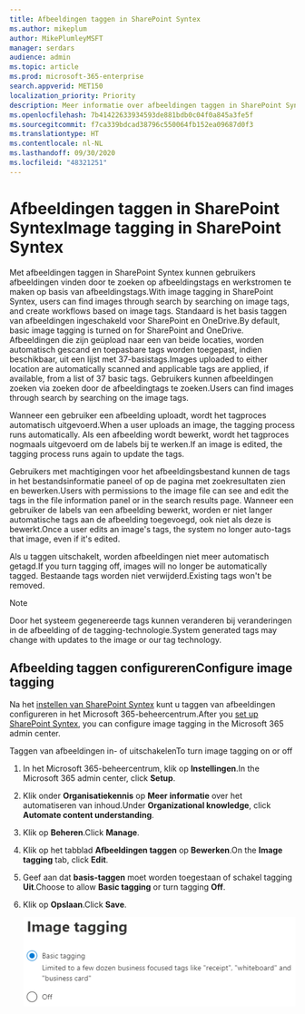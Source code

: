 ```yaml
---
title: Afbeeldingen taggen in SharePoint Syntex
ms.author: mikeplum
author: MikePlumleyMSFT
manager: serdars
audience: admin
ms.topic: article
ms.prod: microsoft-365-enterprise
search.appverid: MET150
localization_priority: Priority
description: Meer informatie over afbeeldingen taggen in SharePoint Syntex
ms.openlocfilehash: 7b41422633934593de881bdb0c04f0a845a3fe5f
ms.sourcegitcommit: f7ca339bdcad38796c550064fb152ea09687d0f3
ms.translationtype: HT
ms.contentlocale: nl-NL
ms.lasthandoff: 09/30/2020
ms.locfileid: "48321251"
---
```

# <a name="image-tagging-in-sharepoint-syntex"></a><span data-ttu-id="af88b-103">Afbeeldingen taggen in SharePoint Syntex</span><span class="sxs-lookup"><span data-stu-id="af88b-103">Image tagging in SharePoint Syntex</span></span>

<span data-ttu-id="af88b-104">Met afbeeldingen taggen in SharePoint Syntex kunnen gebruikers afbeeldingen vinden door te zoeken op afbeeldingstags en werkstromen te maken op basis van afbeeldingstags.</span><span class="sxs-lookup"><span data-stu-id="af88b-104">With image tagging in SharePoint Syntex, users can find images through search by searching on image tags, and create workflows based on image tags.</span></span> <span data-ttu-id="af88b-105">Standaard is het basis taggen van afbeeldingen ingeschakeld voor SharePoint en OneDrive.</span><span class="sxs-lookup"><span data-stu-id="af88b-105">By default, basic image tagging is turned on for SharePoint and OneDrive.</span></span> <span data-ttu-id="af88b-106">Afbeeldingen die zijn geüpload naar een van beide locaties, worden automatisch gescand en toepasbare tags worden toegepast, indien beschikbaar, uit een lijst met 37-basistags.</span><span class="sxs-lookup"><span data-stu-id="af88b-106">Images uploaded to either location are automatically scanned and applicable tags are applied, if available, from a list of 37 basic tags.</span></span> <span data-ttu-id="af88b-107">Gebruikers kunnen afbeeldingen zoeken via zoeken door de afbeeldingtags te zoeken.</span><span class="sxs-lookup"><span data-stu-id="af88b-107">Users can find images through search by searching on the image tags.</span></span>

<span data-ttu-id="af88b-108">Wanneer een gebruiker een afbeelding uploadt, wordt het tagproces automatisch uitgevoerd.</span><span class="sxs-lookup"><span data-stu-id="af88b-108">When a user uploads an image, the  tagging process runs automatically.</span></span> <span data-ttu-id="af88b-109">Als een afbeelding wordt bewerkt, wordt het tagproces nogmaals uitgevoerd om de labels bij te werken.</span><span class="sxs-lookup"><span data-stu-id="af88b-109">If an image is edited, the tagging process runs again to update the tags.</span></span>

<span data-ttu-id="af88b-110">Gebruikers met machtigingen voor het afbeeldingsbestand kunnen de tags in het bestandsinformatie paneel of op de pagina met zoekresultaten zien en bewerken.</span><span class="sxs-lookup"><span data-stu-id="af88b-110">Users with permissions to the image file can see and edit the tags in the file information panel or in the search results page.</span></span> <span data-ttu-id="af88b-111">Wanneer een gebruiker de labels van een afbeelding bewerkt, worden er niet langer automatische tags aan de afbeelding toegevoegd, ook niet als deze is bewerkt.</span><span class="sxs-lookup"><span data-stu-id="af88b-111">Once a user edits an image's tags, the system no longer auto-tags that image, even if it's edited.</span></span>

<span data-ttu-id="af88b-112">Als u taggen uitschakelt, worden afbeeldingen niet meer automatisch getagd.</span><span class="sxs-lookup"><span data-stu-id="af88b-112">If you turn tagging off, images will no longer be automatically tagged.</span></span> <span data-ttu-id="af88b-113">Bestaande tags worden niet verwijderd.</span><span class="sxs-lookup"><span data-stu-id="af88b-113">Existing tags won't be removed.</span></span>

> [!NOTE]
> <span data-ttu-id="af88b-114">Door het systeem gegenereerde tags kunnen veranderen bij veranderingen in de afbeelding of de tagging-technologie.</span><span class="sxs-lookup"><span data-stu-id="af88b-114">System generated tags may change with updates to the image or our tag technology.</span></span>


## <a name="configure-image-tagging"></a><span data-ttu-id="af88b-115">Afbeelding taggen configureren</span><span class="sxs-lookup"><span data-stu-id="af88b-115">Configure image tagging</span></span>

<span data-ttu-id="af88b-116">Na het [instellen van SharePoint Syntex](set-up-content-understanding.md) kunt u taggen van afbeeldingen configureren in het Microsoft 365-beheercentrum.</span><span class="sxs-lookup"><span data-stu-id="af88b-116">After you [set up SharePoint Syntex](set-up-content-understanding.md), you can configure image tagging in the Microsoft 365 admin center.</span></span>  

<span data-ttu-id="af88b-117">Taggen van afbeeldingen in- of uitschakelen</span><span class="sxs-lookup"><span data-stu-id="af88b-117">To turn image tagging on or off</span></span>

1. <span data-ttu-id="af88b-118">In het Microsoft 365-beheercentrum, klik op **Instellingen**.</span><span class="sxs-lookup"><span data-stu-id="af88b-118">In the Microsoft 365 admin center, click **Setup**.</span></span>

2. <span data-ttu-id="af88b-119">Klik onder **Organisatiekennis** op **Meer informatie** over het automatiseren van inhoud.</span><span class="sxs-lookup"><span data-stu-id="af88b-119">Under **Organizational knowledge**, click **Automate content understanding**.</span></span>

3. <span data-ttu-id="af88b-120">Klik op **Beheren**.</span><span class="sxs-lookup"><span data-stu-id="af88b-120">Click **Manage**.</span></span>

4. <span data-ttu-id="af88b-121">Klik op het tabblad **Afbeeldingen taggen** op **Bewerken**.</span><span class="sxs-lookup"><span data-stu-id="af88b-121">On the **Image tagging** tab, click **Edit**.</span></span>

5. <span data-ttu-id="af88b-122">Geef aan dat **basis-taggen** moet worden toegestaan of schakel tagging **Uit**.</span><span class="sxs-lookup"><span data-stu-id="af88b-122">Choose to allow **Basic tagging** or turn tagging **Off**.</span></span>

6. <span data-ttu-id="af88b-123">Klik op **Opslaan**.</span><span class="sxs-lookup"><span data-stu-id="af88b-123">Click **Save**.</span></span>

    ![Schermafbeelding van besturingselement voor afbeeldingen taggen](../media/content-understanding/sharepoint-syntex-image-tagging-control.png)
